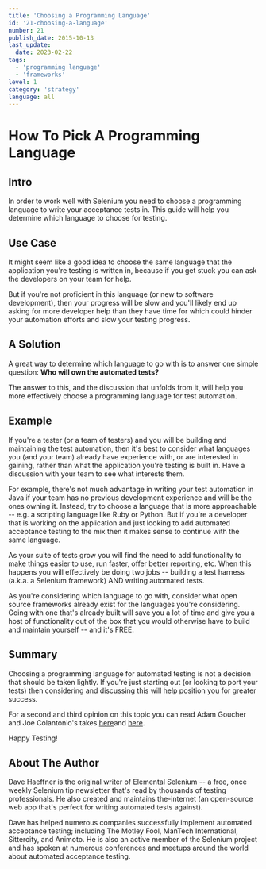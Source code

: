 ```yaml
---
title: 'Choosing a Programming Language'
id: '21-choosing-a-language'
number: 21
publish_date: 2015-10-13
last_update: 
  date: 2023-02-22
tags:
  - 'programming language'
  - 'frameworks'
level: 1
category: 'strategy'
language: all
---
```


# How To Pick A Programming Language

## Intro

In order to work well with Selenium you need to choose a programming language to write your acceptance tests in. This guide will help you determine which language to choose for testing. 

## Use Case

It might seem like a good idea to choose the same language that the application you're testing is written in, because if you get stuck you can ask the developers on your team for help.

But if you're not proficient in this language (or new to software development), then your progress will be slow and you'll likely end up asking for more developer help than they have time for which could hinder your automation efforts and slow your testing progress.

## A Solution

A great way to determine which language to go with is to answer one simple question: __Who will own the automated tests?__

The answer to this, and the discussion that unfolds from it, will help you more effectively choose a programming language for test automation.

## Example

If you're a tester (or a team of testers) and you will be building and maintaining the test automation, then it's best to consider what languages you (and your team) already have experience with, or are interested in gaining, rather than what the application you're testing is built in. Have a discussion with your team to see what interests them.

For example, there's not much advantage in writing your test automation in Java if your team has no previous development experience and will be the ones owning it. Instead, try to choose a language that is more approachable -- e.g. a scripting language like Ruby or Python. But if you're a developer that is working on the application and just looking to add automated acceptance testing to the mix then it makes sense to continue with the same language.

As your suite of tests grow you will find the need to add functionality to make things easier to use, run faster, offer better reporting, etc. When this happens you will effectively be doing two jobs -- building a test harness (a.k.a. a Selenium framework) AND writing automated tests.

As you're considering which language to go with, consider what open source frameworks already exist for the languages you're considering. Going with one that's already built will save you a lot of time and give you a host of functionality out of the box that you would otherwise have to build and maintain yourself -- and it's FREE.

## Summary

Choosing a programming language for automated testing is not a decision that should be taken lightly. If you're just starting out (or looking to port your tests) then considering and discussing this will help position you for greater success.

For a second and third opinion on this topic you can read Adam Goucher and Joe Colantonio's takes [here](https://saucelabs.com/resources/blog/stop-being-a-language-snob-debunking-the-but-our-application-is-written-in-x-myth-guest-post)and [here](http://www.joecolantonio.com/2015/05/31/selenium-what-programming-language-you-should-learn-to-get-into-test-automation/).

Happy Testing!

## About The Author

Dave Haeffner is the original writer of Elemental Selenium -- a free, once weekly Selenium tip newsletter that's read by thousands of testing professionals. He also created and maintains the-internet (an open-source web app that's perfect for writing automated tests against).

Dave has helped numerous companies successfully implement automated acceptance testing; including The Motley Fool, ManTech International, Sittercity, and Animoto. He is also an active member of the Selenium project and has spoken at numerous conferences and meetups around the world about automated acceptance testing.
